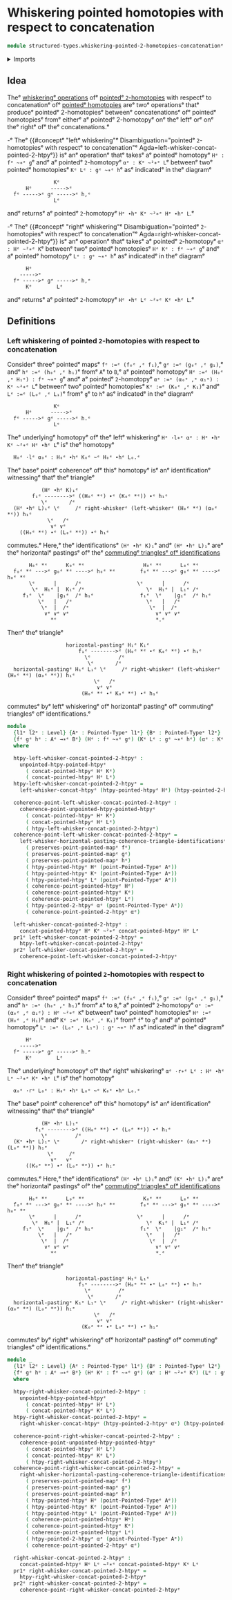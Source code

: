 # Whiskering pointed homotopies with respect to concatenation

```agda
module structured-types.whiskering-pointed-2-homotopies-concatenationᵉ where
```

<details><summary>Imports</summary>

```agda
open import foundation.action-on-identifications-functionsᵉ
open import foundation.commuting-triangles-of-identificationsᵉ
open import foundation.dependent-pair-typesᵉ
open import foundation.identity-typesᵉ
open import foundation.path-algebraᵉ
open import foundation.universe-levelsᵉ
open import foundation.whiskering-homotopies-concatenationᵉ
open import foundation.whiskering-identifications-concatenationᵉ

open import structured-types.pointed-2-homotopiesᵉ
open import structured-types.pointed-homotopiesᵉ
open import structured-types.pointed-mapsᵉ
open import structured-types.pointed-typesᵉ
```

</details>

## Idea

Theᵉ [whiskeringᵉ operations](foundation.whiskering-operations.mdᵉ) ofᵉ
[pointedᵉ `2`-homotopies](structured-types.pointed-2-homotopies.mdᵉ) with respectᵉ
to concatenationᵉ ofᵉ [pointedᵉ homotopies](structured-types.pointed-homotopies.mdᵉ)
areᵉ twoᵉ operationsᵉ thatᵉ produceᵉ pointedᵉ 2-homotopiesᵉ betweenᵉ concatenationsᵉ ofᵉ
pointedᵉ homotopiesᵉ fromᵉ eitherᵉ aᵉ pointedᵉ 2-homotopyᵉ onᵉ theᵉ leftᵉ orᵉ onᵉ theᵉ rightᵉ
ofᵉ theᵉ concatenations.ᵉ

-ᵉ Theᵉ
  {{#conceptᵉ "leftᵉ whiskering"ᵉ Disambiguation="pointedᵉ `2`-homotopiesᵉ with respectᵉ to concatenation"ᵉ Agda=left-whisker-concat-pointed-2-htpyᵉ}}
  isᵉ anᵉ operationᵉ thatᵉ takesᵉ aᵉ pointedᵉ homotopyᵉ `Hᵉ : fᵉ ~∗ᵉ g`ᵉ andᵉ aᵉ pointedᵉ
  `2`-homotopyᵉ `αᵉ : Kᵉ ~²∗ᵉ L`ᵉ betweenᵉ twoᵉ pointedᵉ homotopiesᵉ `Kᵉ Lᵉ : gᵉ ~∗ᵉ h`ᵉ asᵉ
  indicatedᵉ in theᵉ diagramᵉ

  ```text
                 Kᵉ
        Hᵉ      ----->ᵉ
    fᵉ ----->ᵉ gᵉ ----->ᵉ h,ᵉ
                 Lᵉ
  ```

  andᵉ returnsᵉ aᵉ pointedᵉ `2`-homotopyᵉ `Hᵉ ∙hᵉ Kᵉ ~²∗ᵉ Hᵉ ∙hᵉ L`.ᵉ

-ᵉ Theᵉ
  {{#conceptᵉ "rightᵉ whiskering"ᵉ Disambiguation="pointedᵉ `2`-homotopiesᵉ with respectᵉ to concatenation"ᵉ Agda=right-whisker-concat-pointed-2-htpyᵉ}}
  isᵉ anᵉ operationᵉ thatᵉ takesᵉ aᵉ pointedᵉ `2`-homotopyᵉ `αᵉ : Hᵉ ~²∗ᵉ K`ᵉ betweenᵉ twoᵉ
  pointedᵉ homotopiesᵉ `Hᵉ Kᵉ : fᵉ ~∗ᵉ g`ᵉ andᵉ aᵉ pointedᵉ homotopyᵉ `Lᵉ : gᵉ ~∗ᵉ h`ᵉ asᵉ
  indicatedᵉ in theᵉ diagramᵉ

  ```text
        Hᵉ
      ----->ᵉ
    fᵉ ----->ᵉ gᵉ ----->ᵉ h,ᵉ
        Kᵉ        Lᵉ
  ```

  andᵉ returnsᵉ aᵉ pointedᵉ `2`-homotopyᵉ `Hᵉ ∙hᵉ Lᵉ ~²∗ᵉ Kᵉ ∙hᵉ L`.ᵉ

## Definitions

### Left whiskering of pointed `2`-homotopies with respect to concatenation

Considerᵉ threeᵉ pointedᵉ mapsᵉ `fᵉ :=ᵉ (f₀ᵉ ,ᵉ f₁)`,ᵉ `gᵉ :=ᵉ (g₀ᵉ ,ᵉ g₁)`,ᵉ andᵉ
`hᵉ :=ᵉ (h₀ᵉ ,ᵉ h₁)`ᵉ fromᵉ `A`ᵉ to `B`,ᵉ aᵉ pointedᵉ homotopyᵉ `Hᵉ :=ᵉ (H₀ᵉ ,ᵉ H₁ᵉ) : fᵉ ~∗ᵉ g`ᵉ
andᵉ aᵉ pointedᵉ `2`-homotopyᵉ `αᵉ :=ᵉ (α₀ᵉ ,ᵉ α₁ᵉ) : Kᵉ ~²∗ᵉ L`ᵉ betweenᵉ twoᵉ pointedᵉ
homotopiesᵉ `Kᵉ :=ᵉ (K₀ᵉ ,ᵉ K₁)`ᵉ andᵉ `Lᵉ :=ᵉ (L₀ᵉ ,ᵉ L₁)`ᵉ fromᵉ `g`ᵉ to `h`ᵉ asᵉ indicatedᵉ in
theᵉ diagramᵉ

```text
               Kᵉ
      Hᵉ      ----->ᵉ
  fᵉ ----->ᵉ gᵉ ----->ᵉ h.ᵉ
               Lᵉ
```

Theᵉ underlyingᵉ homotopyᵉ ofᵉ theᵉ leftᵉ whiskeringᵉ `Hᵉ ·l∗ᵉ αᵉ : Hᵉ ∙hᵉ Kᵉ ~²∗ᵉ Hᵉ ∙hᵉ L`ᵉ isᵉ
theᵉ homotopyᵉ

```text
  H₀ᵉ ·lᵉ α₀ᵉ : H₀ᵉ ∙hᵉ K₀ᵉ ~ᵉ H₀ᵉ ∙hᵉ L₀.ᵉ
```

Theᵉ baseᵉ pointᵉ coherenceᵉ ofᵉ thisᵉ homotopyᵉ isᵉ anᵉ identificationᵉ witnessingᵉ thatᵉ
theᵉ triangleᵉ

```text
           (Hᵉ ∙hᵉ K)₁ᵉ
        f₁ᵉ -------->ᵉ ((H₀ᵉ *ᵉ) ∙ᵉ (K₀ᵉ *ᵉ)) ∙ᵉ h₁ᵉ
           \ᵉ       /ᵉ
  (Hᵉ ∙hᵉ L)₁ᵉ \ᵉ     /ᵉ right-whiskerᵉ (left-whiskerᵉ (H₀ᵉ *ᵉ) (α₀ᵉ *ᵉ)) h₁ᵉ
             \ᵉ   /ᵉ
              ∨ᵉ ∨ᵉ
    ((H₀ᵉ *ᵉ) ∙ᵉ (L₀ᵉ *ᵉ)) ∙ᵉ h₁ᵉ
```

commutes.ᵉ Here,ᵉ theᵉ identificationsᵉ `(Hᵉ ∙hᵉ K)₁`ᵉ andᵉ `(Hᵉ ∙hᵉ L)₁`ᵉ areᵉ theᵉ
horizontalᵉ pastingsᵉ ofᵉ theᵉ
[commutingᵉ trianglesᵉ ofᵉ identifications](foundation.commuting-triangles-of-identifications.mdᵉ)

```text
       H₀ᵉ *ᵉ      K₀ᵉ *ᵉ                   H₀ᵉ *ᵉ      L₀ᵉ *ᵉ
  f₀ᵉ *ᵉ --->ᵉ g₀ᵉ *ᵉ ---->ᵉ h₀ᵉ *ᵉ        f₀ᵉ *ᵉ --->ᵉ g₀ᵉ *ᵉ ---->ᵉ h₀ᵉ *ᵉ
       \ᵉ      |      /ᵉ                  \ᵉ      |      /ᵉ
        \ᵉ  H₁ᵉ |  K₁ᵉ /ᵉ                    \ᵉ  H₁ᵉ |  L₁ᵉ /ᵉ
     f₁ᵉ  \ᵉ    |g₁ᵉ  /ᵉ h₁ᵉ               f₁ᵉ  \ᵉ    |g₁ᵉ  /ᵉ h₁ᵉ
          \ᵉ   |   /ᵉ                        \ᵉ   |   /ᵉ
           \ᵉ  |  /ᵉ                          \ᵉ  |  /ᵉ
            ∨ᵉ ∨ᵉ ∨ᵉ                            ∨ᵉ ∨ᵉ ∨ᵉ
              *ᵉ                                *.ᵉ
```

Thenᵉ theᵉ triangleᵉ

```text
                   horizontal-pastingᵉ H₁ᵉ K₁ᵉ
                       f₁ᵉ -------->ᵉ (H₀ᵉ *ᵉ ∙ᵉ K₀ᵉ *ᵉ) ∙ᵉ h₁ᵉ
                         \ᵉ         /ᵉ
                          \ᵉ       /ᵉ
  horizontal-pastingᵉ H₁ᵉ L₁ᵉ \ᵉ     /ᵉ right-whiskerᵉ (left-whiskerᵉ (H₀ᵉ *ᵉ) (α₀ᵉ *ᵉ)) h₁ᵉ
                            \ᵉ   /ᵉ
                             ∨ᵉ ∨ᵉ
                        (H₀ᵉ *ᵉ ∙ᵉ K₀ᵉ *ᵉ) ∙ᵉ h₁ᵉ
```

commutesᵉ byᵉ leftᵉ whiskeringᵉ ofᵉ horizontalᵉ pastingᵉ ofᵉ commutingᵉ trianglesᵉ ofᵉ
identifications.ᵉ

```agda
module _
  {l1ᵉ l2ᵉ : Level} {Aᵉ : Pointed-Typeᵉ l1ᵉ} {Bᵉ : Pointed-Typeᵉ l2ᵉ}
  {fᵉ gᵉ hᵉ : Aᵉ →∗ᵉ Bᵉ} (Hᵉ : fᵉ ~∗ᵉ gᵉ) (Kᵉ Lᵉ : gᵉ ~∗ᵉ hᵉ) (αᵉ : Kᵉ ~²∗ᵉ Lᵉ)
  where

  htpy-left-whisker-concat-pointed-2-htpyᵉ :
    unpointed-htpy-pointed-htpyᵉ
      ( concat-pointed-htpyᵉ Hᵉ Kᵉ)
      ( concat-pointed-htpyᵉ Hᵉ Lᵉ)
  htpy-left-whisker-concat-pointed-2-htpyᵉ =
    left-whisker-concat-htpyᵉ (htpy-pointed-htpyᵉ Hᵉ) (htpy-pointed-2-htpyᵉ αᵉ)

  coherence-point-left-whisker-concat-pointed-2-htpyᵉ :
    coherence-point-unpointed-htpy-pointed-htpyᵉ
      ( concat-pointed-htpyᵉ Hᵉ Kᵉ)
      ( concat-pointed-htpyᵉ Hᵉ Lᵉ)
      ( htpy-left-whisker-concat-pointed-2-htpyᵉ)
  coherence-point-left-whisker-concat-pointed-2-htpyᵉ =
    left-whisker-horizontal-pasting-coherence-triangle-identificationsᵉ
      ( preserves-point-pointed-mapᵉ fᵉ)
      ( preserves-point-pointed-mapᵉ gᵉ)
      ( preserves-point-pointed-mapᵉ hᵉ)
      ( htpy-pointed-htpyᵉ Hᵉ (point-Pointed-Typeᵉ Aᵉ))
      ( htpy-pointed-htpyᵉ Kᵉ (point-Pointed-Typeᵉ Aᵉ))
      ( htpy-pointed-htpyᵉ Lᵉ (point-Pointed-Typeᵉ Aᵉ))
      ( coherence-point-pointed-htpyᵉ Hᵉ)
      ( coherence-point-pointed-htpyᵉ Kᵉ)
      ( coherence-point-pointed-htpyᵉ Lᵉ)
      ( htpy-pointed-2-htpyᵉ αᵉ (point-Pointed-Typeᵉ Aᵉ))
      ( coherence-point-pointed-2-htpyᵉ αᵉ)

  left-whisker-concat-pointed-2-htpyᵉ :
    concat-pointed-htpyᵉ Hᵉ Kᵉ ~²∗ᵉ concat-pointed-htpyᵉ Hᵉ Lᵉ
  pr1ᵉ left-whisker-concat-pointed-2-htpyᵉ =
    htpy-left-whisker-concat-pointed-2-htpyᵉ
  pr2ᵉ left-whisker-concat-pointed-2-htpyᵉ =
    coherence-point-left-whisker-concat-pointed-2-htpyᵉ
```

### Right whiskering of pointed `2`-homotopies with respect to concatenation

Considerᵉ threeᵉ pointedᵉ mapsᵉ `fᵉ :=ᵉ (f₀ᵉ ,ᵉ f₁)`,ᵉ `gᵉ :=ᵉ (g₀ᵉ ,ᵉ g₁)`,ᵉ andᵉ
`hᵉ :=ᵉ (h₀ᵉ ,ᵉ h₁)`ᵉ fromᵉ `A`ᵉ to `B`,ᵉ aᵉ pointedᵉ `2`-homotopyᵉ
`αᵉ :=ᵉ (α₀ᵉ ,ᵉ α₁ᵉ) : Hᵉ ~²∗ᵉ K`ᵉ betweenᵉ twoᵉ pointedᵉ homotopiesᵉ `Hᵉ :=ᵉ (H₀ᵉ ,ᵉ H₁)`ᵉ andᵉ
`Kᵉ :=ᵉ (K₀ᵉ ,ᵉ K₁)`ᵉ fromᵉ `f`ᵉ to `g`ᵉ andᵉ aᵉ pointedᵉ homotopyᵉ
`Lᵉ :=ᵉ (L₀ᵉ ,ᵉ L₁ᵉ) : gᵉ ~∗ᵉ h`ᵉ asᵉ indicatedᵉ in theᵉ diagramᵉ

```text
      Hᵉ
    ----->ᵉ
  fᵉ ----->ᵉ gᵉ ----->ᵉ h.ᵉ
      Kᵉ        Lᵉ
```

Theᵉ underlyingᵉ homotopyᵉ ofᵉ theᵉ rightᵉ whiskeringᵉ `αᵉ ·r∗ᵉ Lᵉ : Hᵉ ∙hᵉ Lᵉ ~²∗ᵉ Kᵉ ∙hᵉ L`ᵉ isᵉ
theᵉ homotopyᵉ

```text
  α₀ᵉ ·rᵉ L₀ᵉ : H₀ᵉ ∙hᵉ L₀ᵉ ~ᵉ K₀ᵉ ∙hᵉ L₀.ᵉ
```

Theᵉ baseᵉ pointᵉ coherenceᵉ ofᵉ thisᵉ homotopyᵉ isᵉ anᵉ identificationᵉ witnessingᵉ thatᵉ
theᵉ triangleᵉ

```text
           (Hᵉ ∙hᵉ L)₁ᵉ
         f₁ᵉ -------->ᵉ ((H₀ᵉ *ᵉ) ∙ᵉ (L₀ᵉ *ᵉ)) ∙ᵉ h₁ᵉ
           \ᵉ         /ᵉ
  (Kᵉ ∙hᵉ L)₁ᵉ \ᵉ       /ᵉ right-whiskerᵉ (right-whiskerᵉ (α₀ᵉ *ᵉ) (L₀ᵉ *ᵉ)) h₁ᵉ
             \ᵉ     /ᵉ
              ∨ᵉ   ∨ᵉ
      ((K₀ᵉ *ᵉ) ∙ᵉ (L₀ᵉ *ᵉ)) ∙ᵉ h₁ᵉ
```

commutes.ᵉ Here,ᵉ theᵉ identificationsᵉ `(Hᵉ ∙hᵉ L)₁`ᵉ andᵉ `(Kᵉ ∙hᵉ L)₁`ᵉ areᵉ theᵉ
horizontalᵉ pastingsᵉ ofᵉ theᵉ
[commutingᵉ trianglesᵉ ofᵉ identifications](foundation.commuting-triangles-of-identifications.mdᵉ)

```text
       H₀ᵉ *ᵉ      L₀ᵉ *ᵉ                   K₀ᵉ *ᵉ      L₀ᵉ *ᵉ
  f₀ᵉ *ᵉ --->ᵉ g₀ᵉ *ᵉ ---->ᵉ h₀ᵉ *ᵉ        f₀ᵉ *ᵉ --->ᵉ g₀ᵉ *ᵉ ---->ᵉ h₀ᵉ *ᵉ
       \ᵉ      |      /ᵉ                  \ᵉ      |      /ᵉ
        \ᵉ  H₁ᵉ |  L₁ᵉ /ᵉ                    \ᵉ  K₁ᵉ |  L₁ᵉ /ᵉ
     f₁ᵉ  \ᵉ    |g₁ᵉ  /ᵉ h₁ᵉ               f₁ᵉ  \ᵉ    |g₁ᵉ  /ᵉ h₁ᵉ
          \ᵉ   |   /ᵉ                        \ᵉ   |   /ᵉ
           \ᵉ  |  /ᵉ                          \ᵉ  |  /ᵉ
            ∨ᵉ ∨ᵉ ∨ᵉ                            ∨ᵉ ∨ᵉ ∨ᵉ
              *ᵉ                                *.ᵉ
```

Thenᵉ theᵉ triangleᵉ

```text
                   horizontal-pastingᵉ H₁ᵉ L₁ᵉ
                       f₁ᵉ -------->ᵉ (H₀ᵉ *ᵉ ∙ᵉ L₀ᵉ *ᵉ) ∙ᵉ h₁ᵉ
                         \ᵉ         /ᵉ
                          \ᵉ       /ᵉ
  horizontal-pastingᵉ K₁ᵉ L₁ᵉ \ᵉ     /ᵉ right-whiskerᵉ (right-whiskerᵉ (α₀ᵉ *ᵉ) (L₀ᵉ *ᵉ)) h₁ᵉ
                            \ᵉ   /ᵉ
                             ∨ᵉ ∨ᵉ
                        (K₀ᵉ *ᵉ ∙ᵉ L₀ᵉ *ᵉ) ∙ᵉ h₁ᵉ
```

commutesᵉ byᵉ rightᵉ whiskeringᵉ ofᵉ horizontalᵉ pastingᵉ ofᵉ commutingᵉ trianglesᵉ ofᵉ
identifications.ᵉ

```agda
module _
  {l1ᵉ l2ᵉ : Level} {Aᵉ : Pointed-Typeᵉ l1ᵉ} {Bᵉ : Pointed-Typeᵉ l2ᵉ}
  {fᵉ gᵉ hᵉ : Aᵉ →∗ᵉ Bᵉ} (Hᵉ Kᵉ : fᵉ ~∗ᵉ gᵉ) (αᵉ : Hᵉ ~²∗ᵉ Kᵉ) (Lᵉ : gᵉ ~∗ᵉ hᵉ)
  where

  htpy-right-whisker-concat-pointed-2-htpyᵉ :
    unpointed-htpy-pointed-htpyᵉ
      ( concat-pointed-htpyᵉ Hᵉ Lᵉ)
      ( concat-pointed-htpyᵉ Kᵉ Lᵉ)
  htpy-right-whisker-concat-pointed-2-htpyᵉ =
    right-whisker-concat-htpyᵉ (htpy-pointed-2-htpyᵉ αᵉ) (htpy-pointed-htpyᵉ Lᵉ)

  coherence-point-right-whisker-concat-pointed-2-htpyᵉ :
    coherence-point-unpointed-htpy-pointed-htpyᵉ
      ( concat-pointed-htpyᵉ Hᵉ Lᵉ)
      ( concat-pointed-htpyᵉ Kᵉ Lᵉ)
      ( htpy-right-whisker-concat-pointed-2-htpyᵉ)
  coherence-point-right-whisker-concat-pointed-2-htpyᵉ =
    right-whisker-horizontal-pasting-coherence-triangle-identificationsᵉ
      ( preserves-point-pointed-mapᵉ fᵉ)
      ( preserves-point-pointed-mapᵉ gᵉ)
      ( preserves-point-pointed-mapᵉ hᵉ)
      ( htpy-pointed-htpyᵉ Hᵉ (point-Pointed-Typeᵉ Aᵉ))
      ( htpy-pointed-htpyᵉ Kᵉ (point-Pointed-Typeᵉ Aᵉ))
      ( htpy-pointed-htpyᵉ Lᵉ (point-Pointed-Typeᵉ Aᵉ))
      ( coherence-point-pointed-htpyᵉ Hᵉ)
      ( coherence-point-pointed-htpyᵉ Kᵉ)
      ( coherence-point-pointed-htpyᵉ Lᵉ)
      ( htpy-pointed-2-htpyᵉ αᵉ (point-Pointed-Typeᵉ Aᵉ))
      ( coherence-point-pointed-2-htpyᵉ αᵉ)

  right-whisker-concat-pointed-2-htpyᵉ :
    concat-pointed-htpyᵉ Hᵉ Lᵉ ~²∗ᵉ concat-pointed-htpyᵉ Kᵉ Lᵉ
  pr1ᵉ right-whisker-concat-pointed-2-htpyᵉ =
    htpy-right-whisker-concat-pointed-2-htpyᵉ
  pr2ᵉ right-whisker-concat-pointed-2-htpyᵉ =
    coherence-point-right-whisker-concat-pointed-2-htpyᵉ
```